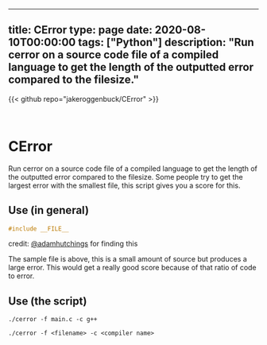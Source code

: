 
---
title: CError
type: page
date: 2020-08-10T00:00:00
tags: ["Python"]
description: "Run cerror on a source code file of a compiled language to get the length of the outputted error compared to the filesize."
---

{{< github repo="jakeroggenbuck/CError" >}}

<br>

# CError
Run cerror on a source code file of a compiled language to get the length of the outputted error compared to the filesize.
Some people try to get the largest error with the smallest file, this script gives you a score for this.

## Use (in general)
```c
#include __FILE__
```
credit: [@adamhutchings](https://github.com/adamhutchings) for finding this

The sample file is above, this is a small amount of source but produces a large error.
This would get a really good score because of that ratio of code to error.

## Use (the script)
```
./cerror -f main.c -c g++
```

```
./cerror -f <filename> -c <compiler name>
```
